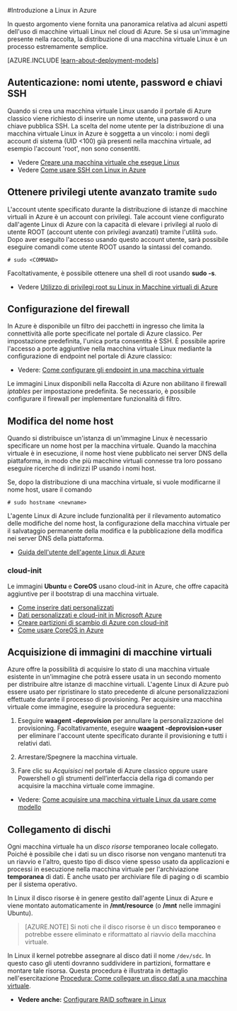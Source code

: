 <properties
	pageTitle="Introduzione a Linux in Azure | Microsoft Azure"
	description="Informazioni sull'uso delle macchine virtuali Linux in Azure."
	services="virtual-machines"
	documentationCenter="python"
	authors="szarkos"
	manager="timlt"
	editor=""
	tags="azure-resource-manager,azure-service-management"/>

<tags
	ms.service="virtual-machines"
	ms.workload="infrastructure-services"
	ms.tgt_pltfrm="vm-linux"
	ms.devlang="na"
	ms.topic="article"
	ms.date="11/13/2015"
	ms.author="szark"/>

#Introduzione a Linux in Azure

In questo argomento viene fornita una panoramica relativa ad alcuni aspetti dell'uso di macchine virtuali Linux nel cloud di Azure. Se si usa un'immagine presente nella raccolta, la distribuzione di una macchina virtuale Linux è un processo estremamente semplice.

[AZURE.INCLUDE [learn-about-deployment-models](../../includes/learn-about-deployment-models-both-include.md)]

## Autenticazione: nomi utente, password e chiavi SSH

Quando si crea una macchina virtuale Linux usando il portale di Azure classico viene richiesto di inserire un nome utente, una password o una chiave pubblica SSH. La scelta del nome utente per la distribuzione di una macchina virtuale Linux in Azure è soggetta a un vincolo: i nomi degli account di sistema (UID <100) già presenti nella macchina virtuale, ad esempio l'account 'root', non sono consentiti.


 - Vedere [Creare una macchina virtuale che esegue Linux](virtual-machines-linux-tutorial.md)
 - Vedere [Come usare SSH con Linux in Azure](../linux-use-ssh-key.md)


## Ottenere privilegi utente avanzato tramite `sudo`

L'account utente specificato durante la distribuzione di istanze di macchine virtuali in Azure è un account con privilegi. Tale account viene configurato dall'agente Linux di Azure con la capacità di elevare i privilegi al ruolo di utente ROOT (account utente con privilegi avanzati) tramite l'utilità `sudo`. Dopo aver eseguito l'accesso usando questo account utente, sarà possibile eseguire comandi come utente ROOT usando la sintassi del comando.

	# sudo <COMMAND>

Facoltativamente, è possibile ottenere una shell di root usando **sudo -s**.

- Vedere [Utilizzo di privilegi root su Linux in Macchine virtuali di Azure](virtual-machines-linux-use-root-privileges.md)


## Configurazione del firewall

In Azure è disponibile un filtro dei pacchetti in ingresso che limita la connettività alle porte specificate nel portale di Azure classico. Per impostazione predefinita, l'unica porta consentita è SSH. È possibile aprire l'accesso a porte aggiuntive nella macchina virtuale Linux mediante la configurazione di endpoint nel portale di Azure classico:

 - Vedere: [Come configurare gli endpoint in una macchina virtuale](virtual-machines-set-up-endpoints.md)

Le immagini Linux disponibili nella Raccolta di Azure non abilitano il firewall *iptables* per impostazione predefinita. Se necessario, è possibile configurare il firewall per implementare funzionalità di filtro.


## Modifica del nome host

Quando si distribuisce un'istanza di un'immagine Linux è necessario specificare un nome host per la macchina virtuale. Quando la macchina virtuale è in esecuzione, il nome host viene pubblicato nei server DNS della piattaforma, in modo che più macchine virtuali connesse tra loro possano eseguire ricerche di indirizzi IP usando i nomi host.

Se, dopo la distribuzione di una macchina virtuale, si vuole modificarne il nome host, usare il comando

	# sudo hostname <newname>

L'agente Linux di Azure include funzionalità per il rilevamento automatico delle modifiche del nome host, la configurazione della macchina virtuale per il salvataggio permanente della modifica e la pubblicazione della modifica nei server DNS della piattaforma.

 - [Guida dell'utente dell'agente Linux di Azure](virtual-machines-linux-agent-user-guide.md)

### cloud-init
Le immagini **Ubuntu** e **CoreOS** usano cloud-init in Azure, che offre capacità aggiuntive per il bootstrap di una macchina virtuale.

 - [Come inserire dati personalizzati](virtual-machines-how-to-inject-custom-data.md)
 - [Dati personalizzati e cloud-init in Microsoft Azure](https://azure.microsoft.com/blog/2014/04/21/custom-data-and-cloud-init-on-windows-azure/)
 - [Creare partizioni di scambio di Azure con cloud-init](https://wiki.ubuntu.com/AzureSwapPartitions)
 - [Come usare CoreOS in Azure](virtual-machines-linux-coreos-how-to.md)


## Acquisizione di immagini di macchine virtuali

Azure offre la possibilità di acquisire lo stato di una macchina virtuale esistente in un'immagine che potrà essere usata in un secondo momento per distribuire altre istanze di macchine virtuali. L'agente Linux di Azure può essere usato per ripristinare lo stato precedente di alcune personalizzazioni effettuate durante il processo di provisioning. Per acquisire una macchina virtuale come immagine, eseguire la procedura seguente:

1. Eseguire **waagent -deprovision** per annullare la personalizzazione del provisioning. Facoltativamente, eseguire **waagent -deprovision+user** per eliminare l'account utente specificato durante il provisioning e tutti i relativi dati.

2. Arrestare/Spegnere la macchina virtuale.

3. Fare clic su *Acquisisci* nel portale di Azure classico oppure usare Powershell o gli strumenti dell’interfaccia della riga di comando per acquisire la macchina virtuale come immagine.

 - Vedere: [Come acquisire una macchina virtuale Linux da usare come modello](virtual-machines-linux-capture-image.md)


## Collegamento di dischi

Ogni macchina virtuale ha un *disco risorse* temporaneo locale collegato. Poiché è possibile che i dati su un disco risorse non vengano mantenuti tra un riavvio e l'altro, questo tipo di disco viene spesso usato da applicazioni e processi in esecuzione nella macchina virtuale per l'archiviazione **temporanea** di dati. È anche usato per archiviare file di paging o di scambio per il sistema operativo.

In Linux il disco risorse è in genere gestito dall'agente Linux di Azure e viene montato automaticamente in **/mnt/resource** (o **/mnt** nelle immagini Ubuntu).


>[AZURE.NOTE] Si noti che il disco risorse è un disco **temporaneo** e potrebbe essere eliminato e riformattato al riavvio della macchina virtuale.

In Linux il kernel potrebbe assegnare al disco dati il nome `/dev/sdc`. In questo caso gli utenti dovranno suddividere in partizioni, formattare e montare tale risorsa. Questa procedura è illustrata in dettaglio nell'esercitazione [Procedura: Come collegare un disco dati a una macchina virtuale](virtual-machines-linux-how-to-attach-disk.md).

 - **Vedere anche:** [Configurare RAID software in Linux](virtual-machines-linux-configure-raid.md)

<!---HONumber=AcomDC_0128_2016-->